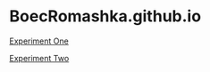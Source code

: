 # BoecRomashka.github.io
[Experiment One](https://boecromashka.github.io/dist/)

[Experiment Two](https://boecromashka.github.io/sweden/)
